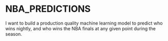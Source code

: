# NBA_PREDICTIONS
I want to build a production quality machine learning model to predict who wins nightly, and who wins the NBA finals at any given point during the season.
